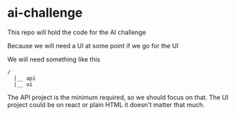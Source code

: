 # ai-challenge
This repo will hold the code for the AI challenge

Because we will need a UI at some point if we go for the UI

We will need something like this

```
/
  |__ api
  |__ ui
```

The API project is the minimum required, so we should focus on that. The UI project could be on react or plain HTML it doesn't matter that much.
